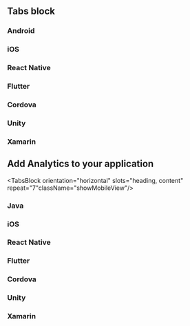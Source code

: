 ## Tabs block

<TabsBlock orientation="horizontal" slots="heading, content" repeat="7" theme="light" className='bgBlue code-block-0' />

### Android

<UpdateAndroid/>

### iOS

<UpdateIos/>

### React Native

<UpdateReactNative/>

### Flutter

<UpdateFlutter/>

### Cordova

<UpdateCordova/>

### Unity

<UpdateUnity/>

### Xamarin

<UpdateXamarin/>

## Add Analytics to your application

<TabsBlock orientation="horizontal" slots="heading, content" repeat="7"className="showMobileView"/>

### Java

<AddAnalyticsAndroid/>

### iOS

<AddAnalyticsIos/>

### React Native

<AddAnalyticsReactNative/>

### Flutter

<AddAnalyticsFlutter/>

### Cordova

<AddAnalyticsCordova/>

### Unity

<AddAnalyticsUnity/>

### Xamarin

<AddAnalyticsXamarin/>
